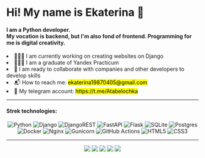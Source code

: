 <h1>Hi! My name is Ekaterina 🙂</h1>

<h4>I am a Python developer.<br>
My vocation is backend, but I'm also fond of frontend. Programming for me is digital creativity.</h4>

<li> 👩🏻‍💻 I am currently working on creating websites on Django</li>
<li> 👩🏻‍🎓 I am a graduate of Yandex Practicum</li>
<li> 🤝 I am ready to collaborate with companies and other developers to develop skills</li>
<li> 📬 How to reach me: <mark>ekaterina19870405@gmail.com</mark></li>
<li> 💬 My telegram account: <mark>https://t.me/Atabelochka</mark></li>

<hr>

<h4>Strek technologies:</h4>
<span align="center">

![Python](https://img.shields.io/badge/python-3670A0?style=for-the-badge&logo=python&logoColor=ffdd54)
![Django](https://img.shields.io/badge/django-%23092E20.svg?style=for-the-badge&logo=django&logoColor=white)
![DjangoREST](https://img.shields.io/badge/DJANGO-REST-ff1709?style=for-the-badge&logo=django&logoColor=white&color=ff1709&labelColor=gray)
![FastAPI](https://img.shields.io/badge/FastAPI-005571?style=for-the-badge&logo=fastapi)
![Flask](https://img.shields.io/badge/flask-%23000.svg?style=for-the-badge&logo=flask&logoColor=white)
![SQLite](https://img.shields.io/badge/sqlite-%2307405e.svg?style=for-the-badge&logo=sqlite&logoColor=white)
![Postgres](https://img.shields.io/badge/postgres-%23316192.svg?style=for-the-badge&logo=postgresql&logoColor=white)
![Docker](https://img.shields.io/badge/docker-%230db7ed.svg?style=for-the-badge&logo=docker&logoColor=white)
![Nginx](https://img.shields.io/badge/nginx-%23009639.svg?style=for-the-badge&logo=nginx&logoColor=white)
![Gunicorn](https://img.shields.io/badge/gunicorn-%298729.svg?style=for-the-badge&logo=gunicorn&logoColor=white)
![GitHub Actions](https://img.shields.io/badge/github%20actions-%232671E5.svg?style=for-the-badge&logo=githubactions&logoColor=white)
![HTML5](https://img.shields.io/badge/html5-%23E34F26.svg?style=for-the-badge&logo=html5&logoColor=white)
![CSS3](https://img.shields.io/badge/css3-%231572B6.svg?style=for-the-badge&logo=css3&logoColor=white)

</span>
<hr>
<span align="center">

![](https://github-profile-summary-cards.vercel.app/api/cards/profile-details?username=AtabekovaEkaterina&theme=solarized_dark)
![](https://github-profile-summary-cards.vercel.app/api/cards/most-commit-language?username=AtabekovaEkaterina&theme=solarized_dark)
![](https://github-profile-summary-cards.vercel.app/api/cards/repos-per-language?username=AtabekovaEkaterina&theme=solarized_dark)
![](https://github-profile-summary-cards.vercel.app/api/cards/stats?username=AtabekovaEkaterina&theme=solarized_dark)
![](https://github-profile-summary-cards.vercel.app/api/cards/productive-time?username=AtabekovaEkaterina&theme=solarized_dark)

</span>
<!--
**AtabekovaEkaterina/AtabekovaEkaterina** is a ✨ _special_ ✨ repository because its `README.md` (this file) appears on your GitHub profile.

Here are some ideas to get you started:

- 🔭 I’m currently working on ...
- 🌱 I’m currently learning ...
- 👯 I’m looking to collaborate on ...
- 🤔 I’m looking for help with ...
- 💬 Ask me about ...
- 📫 How to reach me: ...
- 😄 Pronouns: ...
- ⚡ Fun fact: ...
-->
